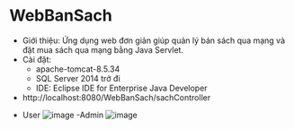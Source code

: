 # WebBanSach

* Giới thiệu: Ứng dụng web đơn giản giúp quản lý bán sách qua mạng và đặt mua sách qua mạng bằng Java Servlet.
* Cài đặt:
  - apache-tomcat-8.5.34
  - SQL Server 2014 trở đi
  - IDE: Eclipse IDE for Enterprise Java Developer
* http://localhost:8080/WebBanSach/sachController
- User
![image](https://github.com/vt-k-huyen/WebBanSach/assets/124071831/6f7fdcf6-8481-466e-b090-2f88e04c6a9a)
-Admin
![image](https://github.com/vt-k-huyen/WebBanSach/assets/124071831/c24dd7da-c750-4193-8965-8ca279391e8a)
